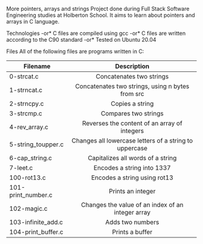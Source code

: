 More pointers, arrays and strings
 Project done during Full Stack Software Engineering studies at Holberton School. It aims to learn about pointers and arrays in C language.

Technologies
 -or* C files are compiled using gcc 
 -or* C files are written according to the C90 standard
 -or*  Tested on Ubuntu 20.04

Files
All of the following files are programs written in C:

| Filename        | Description           |
| ------------- |:-------------:|
| 0-strcat.c	      | Concatenates two strings |
|1-strncat.c	      | Concatenates two strings, using n bytes from src      |
|2-strncpy.c	 |Copies a string      |
|3-strcmp.c	  | Compares two strings |
|4-rev_array.c	| Reverses the content of an array of integers |
|5-string_toupper.c  | 	Changes all lowercase letters of a string to uppercase |
|6-cap_string.c  | 	Capitalizes all words of a string  |
|7-leet.c    |  	Encodes a string into 1337 |
|100-rot13.c  |  	Encodes a string using rot13 |
|101-print_number.c  | Prints an integer |
|102-magic.c |	Changes the value of an index of an integer array |
|103-infinite_add.c |	Adds two numbers |
|104-print_buffer.c |	Prints a buffer |

